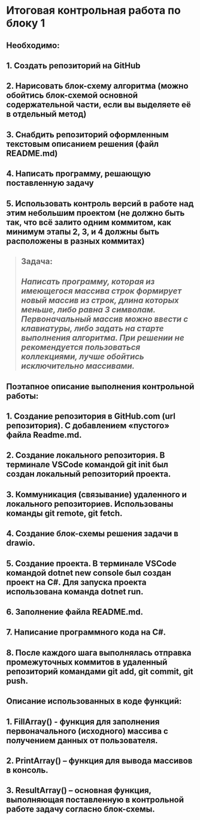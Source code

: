# Итоговая контрольная работа по блоку 1
## **Необходимо:**
## 1. Создать репозиторий на GitHub
## 2. Нарисовать блок-схему алгоритма (можно обойтись блок-схемой основной содержательной части, если вы выделяете её в отдельный метод)
## 3. Снабдить репозиторий оформленным текстовым описанием решения (файл README.md) 
## 4. Написать программу, решающую поставленную задачу
## 5. Использовать контроль версий в работе над этим небольшим проектом (не должно быть так, что всё залито одним коммитом, как минимум этапы 2, 3, и 4 должны быть расположены в разных коммитах)

> ## Задача:
> ## *Написать программу, которая из имеющегося массива строк формирует новый массив из строк, длина которых меньше, либо равна 3 символам. Первоначальный массив можно ввести с клавиатуры, либо задать на старте выполнения алгоритма. При решении не рекомендуется пользоваться коллекциями, лучше обойтись исключительно массивами.*

## **Поэтапное описание выполнения контрольной работы:**

## 1. Создание репозитория в GitHub.com (url репозитория). С добавлением «пустого» файла Readme.md.
## 2. Создание локального репозитория. В терминале VSCode командой git init был создан локальный репозиторий проекта.
## 3. Коммуникация (связывание) удаленного и локального репозиториев. Использованы команды git remote, git fetch.
## 4. Cоздание блок-схемы решения задачи в drawio.
## 5. Создание проекта. В терминале VSCode командой dotnet new console был создан проект на C#. Для запуска проекта использована команда dotnet run.
## 6. Заполнение файла README.md.
## 7. Написание программного кода на C#.
## 8. После каждого шага выполнялась отправка промежуточных коммитов в удаленный репозиторий командами git add, git commit, git push.

## **Описание использованных в коде функций:**

## 1. FillArray() - функция для заполнения первоначального (исходного) массива с получением данных от пользователя.
## 2. PrintArray() – функция для вывода массивов в консоль.
## 3. ResultArray() – основная функция, выполняющая поставленную в контрольной работе задачу согласно блок-схемы. 